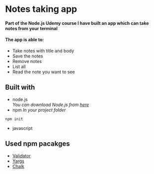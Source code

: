 # Notes taking app
#### Part of the Node.js Udemy course I have built an app which can take notes from your terminal

#### The app is able to:
+ Take notes with title and body 
+ Save the notes
+ Remove notes
+ List all 
+ Read the note you want to see

## Built with
+ node.js <br />
_You can download Node.js from [here](https://nodejs.org/en/)_
+ npm 
_In your project folder <br />_
```
npm init
```
+ javascript 

## Used npm pacakges 
+ [Validator](https://www.npmjs.com/package/Validator)
+ [Yargs](https://www.npmjs.com/package/yargs)
+ [Chalk](https://www.npmjs.com/package/chalk)
